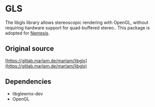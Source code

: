 # GLS
The libgls library allows stereoscopic rendering with OpenGL, without requiring hardware support for quad-buffered stereo.. This package is adopted for [Nemesis](https://github.com/kulhanek/nemesis).

## Original source
[https://gitlab.marlam.de/marlam/libgls](https://gitlab.marlam.de/marlam/libgls)

## Dependencies
* libglewmx-dev
* OpenGL
